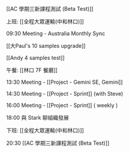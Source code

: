 
[[AC 學期三新課程測試 (Beta Test)]]

上班: [[全程大眾運輸(中和林口)]]

09:30 Meeting - Australia Monthly Sync
 
[[大Paul's 10 samples upgrade]]

[[Andy 4 samples test]]

午餐: [[林口 7F 餐廳]]

13:30 Meeting - [[Project - Gemini SE, Gemini]]

14:30 Meeting - [[Project - Sprint]] (with Steve)

16:00 Meeting - [[Project - Sprint]] ( weekly )

18:00 與 Stark 聊組織發展

下班: [[全程大眾運輸(中和林口)]]

20:30 [[AC 學期三新課程測試 (Beta Test)]]

